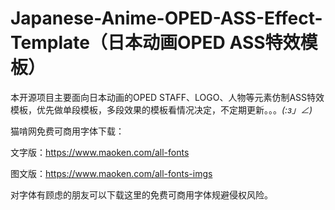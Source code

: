 # Japanese-Anime-OPED-ASS-Effect-Template（日本动画OPED ASS特效模板）
本开源项目主要面向日本动画的OPED STAFF、LOGO、人物等元素仿制ASS特效模板，优先做单段模板，多段效果的模板看情况决定，不定期更新。。。_(:з」∠)_

猫啃网免费可商用字体下载：

文字版：https://www.maoken.com/all-fonts

图文版：https://www.maoken.com/all-fonts-imgs

对字体有顾虑的朋友可以下载这里的免费可商用字体规避侵权风险。
